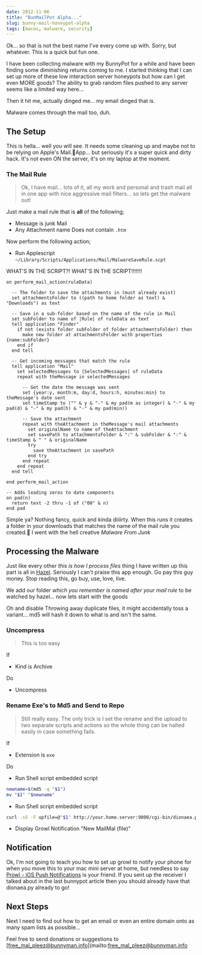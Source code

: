 ```yaml
---
date: 2012-11-06
title: "BunMailPot Alpha..."
slug: bunny-mail-honeypot-alpha
tags: [macos, malware, security]
---
```


Ok… so that is not the best name I've every come up with. Sorry, but whatever. This is a quick but fun one.

I have been collecting malware with my BunnyPot for a while and have been finding some diminishing returns coming to me. I started thinking that I can set up more of these low interaction server honeypots but how can I get even MORE goods? The ability to grab random files pushed to any server seems like a limited way here…

Then it hit me, actually dinged me… my email dinged that is.

Malware comes through the mail too, duh.

## The Setup

This is hella… well you will see. It needs some cleaning up and maybe not to be relying on Apple's Mail.App… but seriously it's a super quick and dirty hack. It's not even ON the server, it's on my laptop at the moment.

### The Mail Rule

> Ok, I have mail… lots of it, all my work and personal and trash mail all in one app with nice aggressive mail filters… so lets get the malware out!

Just make a mail rule that is **all** of the following;

- Message is junk Mail
- Any Attachment name Does not contain ```.htm```

Now perform the following action;

- Run Applescript ```~/Library/Scripts/Applications/Mail/MalwareSaveRule.scpt```

WHAT'S IN THE SCRIPT?! WHAT'S IN THE SCRIPT!!!!!!!

```AppleScript
on perform_mail_action(ruleData)

  -- The folder to save the attachments in (must already exist)
  set attachmentsFolder to ((path to home folder as text) & "Downloads") as text

  -- Save in a sub-folder based on the name of the rule in Mail
  set subFolder to name of |Rule| of ruleData as text
  tell application "Finder"
    if not (exists folder subFolder of folder attachmentsFolder) then
      make new folder at attachmentsFolder with properties {name:subFolder}
    end if
  end tell

  -- Get incoming messages that match the rule
  tell application "Mail"
    set selectedMessages to |SelectedMessages| of ruleData
    repeat with theMessage in selectedMessages

      -- Get the date the message was sent
      set {year:y, month:m, day:d, hours:h, minutes:min} to theMessage's date sent
      set timeStamp to ("" & y & "-" & my pad(m as integer) & "-" & my pad(d) & "-" & my pad(h) & "-" & my pad(min))

      -- Save the attachment
      repeat with theAttachment in theMessage's mail attachments
        set originalName to name of theAttachment
        set savePath to attachmentsFolder & ":" & subFolder & ":" & timeStamp & " " & originalName
        try
          save theAttachment in savePath
        end try
      end repeat
    end repeat
  end tell

end perform_mail_action

-- Adds leading zeros to date components
on pad(n)
  return text -2 thru -1 of ("00" & n)
end pad
```

Simple ya? Nothing fancy, quick and kinda diiiirty. When this runs it creates a folder in your downloads that matches the name of the mail rule you created. I went with the hell creative _Malware From Junk_

## Processing the Malware

Just like every other _this is how I process files_ thing I have written up this part is all in [Hazel](http://www.noodlesoft.com/). Seriously I can't praise this app enough. Go pay this guy money. Stop reading this, go buy, use, love, live.

We add our folder _which you remember is named after your mail rule_ to be watched by hazel… now lets start with the goods

Oh and disable Throwing away duplicate files, it might accidentally toss a variant… md5 will hash it down to what is and isn't the same.

### Uncompress

> This is too easy

If

- Kind is Archive

Do

- Uncompress

### Rename Exe's to Md5 and Send to Repo

> Still really easy. The only trick is I set the rename and the upload to two separate scripts and actions so the whole thing can be halted easily in case something fails.

If

- Extension is ```exe```

Do

- Run Shell script embedded script

```bash
newname=$(md5 -q "$1")
mv "$1" "$newname"
```

- Run Shell script embedded script

```bash
curl -sS -F upfile=@"$1" http://your.home.server:9000/cgi-bin/dionaea.py
```

- Display Growl Notification "New MailMal (file)"

## Notification

Ok, I'm not going to teach you how to set up growl to notify your phone for when you move this to your mac mini server at home, but needless to say [Prowl - iOS Push Notifications](http://prowlapp.com/) is your friend. If you sent up the receiver I talked about in the last bunnypot article then you should already have that dionaea.py already to go!

## Next Steps

Next I need to find out how to get an email or even an entire domain onto as many spam lists as possible…

Feel free to send donations or suggestions to [free_mal_pleez@bunnyman.info](mailto:free_mal_pleez@bunnyman.info

